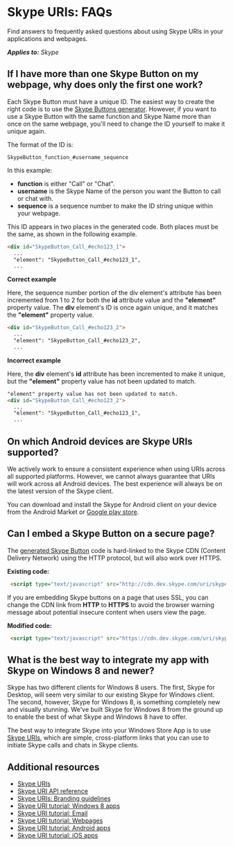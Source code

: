 
# Skype URIs: FAQs

Find answers to frequently asked questions about using Skype URIs in your applications and webpages.

 _**Applies to:** Skype_

## If I have more than one Skype Button on my webpage, why does only the first one work?

Each Skype Button must have a unique ID. The easiest way to create the right code is to use the [Skype Buttons generator](http://www.skype.com/en/features/skype-buttons/create-skype-buttons/). 
However, if you want to use a Skype Button with the same function and Skype Name more than once on the same webpage, 
you'll need to change the ID yourself to make it unique again. 

The format of the ID is:

 `SkypeButton_function_#username_sequence`

In this example:

* **function** is either "Call" or "Chat".
* **username** is the Skype Name of the person you want the Button to call or chat with.
* **sequence** is a sequence number to make the ID string unique within your webpage.

This ID appears in two places in the generated code. Both places must be the same, as shown in the following example.


```html
<div id="SkypeButton_Call_#echo123_1">
  ...
  "element": "SkypeButton_Call_#echo123_1",
  ...

```

 **Correct example**

Here, the sequence number portion of the div element's attribute has been incremented from 1 to 2 for both the  **id** 
attribute value and the **"element"** property value. The **div** element's ID is once again unique, and it matches 
the **"element"** property value.


```html
<div id="SkypeButton_Call_#echo123_2">
  ...
  "element": "SkypeButton_Call_#echo123_2",
  ...

```

 **Incorrect example**

Here, the  **div** element's **id** attribute has been incremented to make it unique, but the **"element"** property 
value has not been updated to match.


```html
"element" property value has not been updated to match.
<div id="SkypeButton_Call_#echo123_2">
  ...
  "element": "SkypeButton_Call_#echo123_1",
  ...

```


## On which Android devices are Skype URIs supported?

We actively work to ensure a consistent experience when using URIs across all supported platforms. However, we cannot 
always guarantee that URIs will work across all Android devices. The best experience will always be on the latest 
version of the Skype client.

You can download and install the Skype for Android client on your device from the Android Market 
or [Google play store](http://market.android.com/details?id=com.skype.raider).


## Can I embed a Skype Button on a secure page?

The [generated Skype Button](http://www.skype.com/en/features/skype-buttons/create-skype-buttons/) code is hard-linked 
to the Skype CDN (Content Delivery Network) using the HTTP protocol, but will also work over HTTPS.

**Existing code:**

```html
 <script type="text/javascript" src="http://cdn.dev.skype.com/uri/skype-uri.js">
```

If you are embedding Skype buttons on a page that uses SSL, you can change the CDN link from **HTTP** to **HTTPS** 
to avoid the browser warning message about potential insecure content when users view the page.

**Modified code:**

```html
 <script type="text/javascript" src="https://cdn.dev.skype.com/uri/skype-uri.js">
```


## What is the best way to integrate my app with Skype on Windows 8 and newer?

Skype has two different clients for Windows 8 users. The first, Skype for Desktop, will seem very similar to our 
existing Skype for Windows client. The second, however, Skype for Windows 8, is something completely new and 
visually stunning. We've built Skype for Windows 8 from the ground up to enable the best of what Skype and Windows 
8 have to offer.

The best way to integrate Skype into your Windows Store App is to use [Skype URIs](SkypeURIs.md), which are simple, 
cross-platform links that you can use to initiate Skype calls and chats in Skype clients.


## Additional resources


* [Skype URIs](SkypeURIs.md)
* [Skype URI API reference](SkypeURIAPIReference.md)
* [Skype URIs: Branding guidelines](SkypeURIs_BrandingGuidelines.md)
* [Skype URI tutorial: Windows 8 apps](SkypeURITutorial_Windows8Apps.md)
* [Skype URI tutorial: Email](SkypeURITutorial_Email.md)
* [Skype URI tutorial: Webpages](SkypeURItutorial_Webpages.md)
* [Skype URI tutorial: Android apps](SkypeURITutorial_AndroidApps.md)
* [Skype URI tutorial: iOS apps](SkypeURITutorial_iOSApps.md)

